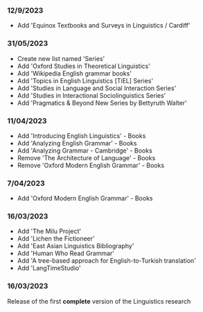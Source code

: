 ### 12/9/2023
- Add 'Equinox Textbooks and Surveys in Linguistics / Cardiff'

### 31/05/2023
- Create new list named 'Series'
- Add 'Oxford Studies in Theoretical Linguistics'
- Add 'Wikipedia English grammar books'
- Add 'Topics in English Linguistics [TiEL] Series'
- Add 'Studies in Language and Social Interaction Series'
- Add 'Studies in Interactional Sociolinguistics Series'
- Add 'Pragmatics & Beyond New Series by Bettyruth Walter'

###  11/04/2023
- Add 'Introducing English Linguistics' - Books
- Add 'Analyzing English Grammar' - Books
- Add 'Analyzing Grammar - Cambridge' - Books
- Remove 'The Architecture of Language' - Books
- Remove 'Oxford Modern English Grammar' - Books

### 7/04/2023
- Add 'Oxford Modern English Grammar' - Books

### 16/03/2023
- Add 'The Milu Project'
- Add 'Lichen the Fictioneer'
- Add 'East Asian Linguistics Bibliography'
- Add 'Human Who Read Grammar'
- Add 'A tree-based approach for English-to-Turkish translation'
- Add 'LangTimeStudio'

### 16/03/2023
Release of the first **complete** version of the Linguistics research
